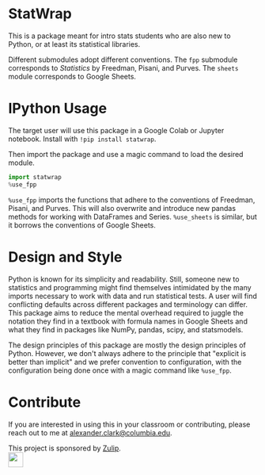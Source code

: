 # StatWrap

This is a package meant for intro stats students who are also new to Python, or at least its statistical libraries.

Different submodules adopt different conventions. The `fpp` submodule corresponds to *Statistics* by Freedman, Pisani, and Purves. The `sheets` module corresponds to Google Sheets.

# IPython Usage

The target user will use this package in a Google Colab or Jupyter notebook. Install with `!pip install statwrap`.

Then import the package and use a magic command to load the desired module. 
```python
import statwrap
%use_fpp
```
`%use_fpp` imports the functions that adhere to the conventions of Freedman, Pisani, and Purves. This will also overwrite and introduce new pandas methods for working with DataFrames and Series. `%use_sheets` is similar, but it borrows the conventions of Google Sheets.

# Design and Style 

Python is known for its simplicity and readability. Still, someone new to statistics and programming might find themselves intimidated by the many imports necessary to work with data and run statistical tests. A user will find conflicting defaults across different packages and terminology can differ. This package aims to reduce the mental overhead required to juggle the notation they find in a textbook with formula names in Google Sheets and what they find in packages like NumPy, pandas, scipy, and statsmodels. 

The design principles of this package are mostly the design principles of Python. However, we don't always adhere to the principle that "explicit is better than implicit" and we prefer convention to configuration, with the configuration being done once with a magic command like `%use_fpp`. 

# Contribute
If you are interested in using this in your classroom or contributing, please reach out to me at alexander.clark@columbia.edu. 



This project is sponsored by [Zulip](https://zulip.com). <br>
<img src="https://raw.githubusercontent.com/zulip/zulip/32d5b4fe3eae40c3cefcdc29c83074827f6a903f/static/images/logo/zulip-icon-circle.svg" width="30">

